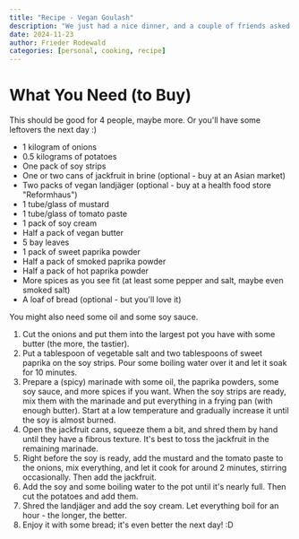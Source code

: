 ```yaml
---
title: "Recipe - Vegan Goulash"
description: "We just had a nice dinner, and a couple of friends asked me for my goulash recipe. So here it is; I developed it around a year ago, and I think it's quite tasty."
date: 2024-11-23
author: Frieder Rodewald
categories: [personal, cooking, recipe]
---
```


# What You Need (to Buy)

This should be good for 4 people, maybe more.
Or you'll have some leftovers the next day :)

- 1 kilogram of onions
- 0.5 kilograms of potatoes
- One pack of soy strips
- One or two cans of jackfruit in brine (optional - buy at an Asian market)
- Two packs of vegan landjäger (optional - buy at a health food store "Reformhaus")
- 1 tube/glass of mustard
- 1 tube/glass of tomato paste
- 1 pack of soy cream
- Half a pack of vegan butter
- 5 bay leaves
- 1 pack of sweet paprika powder
- Half a pack of smoked paprika powder
- Half a pack of hot paprika powder
- More spices as you see fit (at least some pepper and salt, maybe even smoked salt)
- A loaf of bread (optional - but you'll love it)

You might also need some oil and some soy sauce.

1. Cut the onions and put them into the largest pot you have with some butter (the more, the tastier).
2. Put a tablespoon of vegetable salt and two tablespoons of sweet paprika on the soy strips. Pour some boiling water over it and let it soak for 10 minutes.
3. Prepare a (spicy) marinade with some oil, the paprika powders, some soy sauce, and more spices if you want. When the soy strips are ready, mix them with the marinade and put everything in a frying pan (with enough butter). Start at a low temperature and gradually increase it until the soy is almost burned.
4. Open the jackfruit cans, squeeze them a bit, and shred them by hand until they have a fibrous texture. It's best to toss the jackfruit in the remaining marinade.
5. Right before the soy is ready, add the mustard and the tomato paste to the onions, mix everything, and let it cook for around 2 minutes, stirring occasionally. Then add the jackfruit.
6. Add the soy and some boiling water to the pot until it's nearly full. Then cut the potatoes and add them.
7. Shred the landjäger and add the soy cream. Let everything boil for an hour - the longer, the better.
8. Enjoy it with some bread; it's even better the next day! :D
